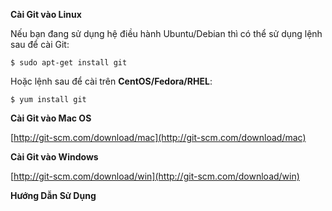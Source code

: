 **Cài Git vào Linux**

Nếu bạn đang sử dụng hệ điều hành Ubuntu/Debian thì có thể sử dụng lệnh sau để cài Git:

`$ sudo apt-get install git`

Hoặc lệnh sau để cài trên **CentOS/Fedora/RHEL**:

`$ yum install git`

**Cài Git vào Mac OS**

[http://git-scm.com/download/mac](http://git-scm.com/download/mac)

**Cài Git vào Windows**

[http://git-scm.com/download/win](http://git-scm.com/download/win)

**Hướng Dẫn Sử Dụng**
